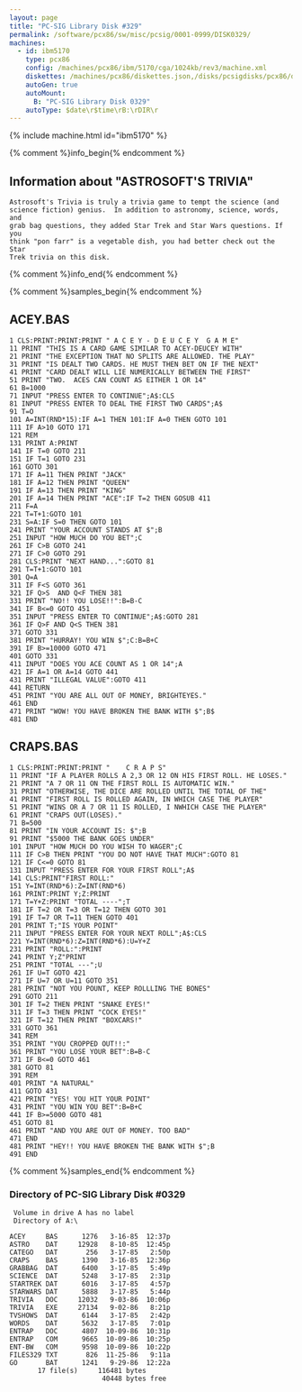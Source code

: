 ```yaml
---
layout: page
title: "PC-SIG Library Disk #329"
permalink: /software/pcx86/sw/misc/pcsig/0001-0999/DISK0329/
machines:
  - id: ibm5170
    type: pcx86
    config: /machines/pcx86/ibm/5170/cga/1024kb/rev3/machine.xml
    diskettes: /machines/pcx86/diskettes.json,/disks/pcsigdisks/pcx86/diskettes.json
    autoGen: true
    autoMount:
      B: "PC-SIG Library Disk 0329"
    autoType: $date\r$time\rB:\rDIR\r
---
```


{% include machine.html id="ibm5170" %}

{% comment %}info_begin{% endcomment %}

## Information about "ASTROSOFT'S TRIVIA"

    Astrosoft's Trivia is truly a trivia game to tempt the science (and
    science fiction) genius.  In addition to astronomy, science, words, and
    grab bag questions, they added Star Trek and Star Wars questions. If you
    think "pon farr" is a vegetable dish, you had better check out the Star
    Trek trivia on this disk.
{% comment %}info_end{% endcomment %}

{% comment %}samples_begin{% endcomment %}

## ACEY.BAS

```bas
1 CLS:PRINT:PRINT:PRINT " A C E Y - D E U C E Y  G A M E"
11 PRINT "THIS IS A CARD GAME SIMILAR TO ACEY-DEUCEY WITH"
21 PRINT "THE EXCEPTION THAT NO SPLITS ARE ALLOWED. THE PLAY"
31 PRINT "IS DEALT TWO CARDS. HE MUST THEN BET ON IF THE NEXT"
41 PRINT "CARD DEALT WILL LIE NUMERICALLY BETWEEN THE FIRST"
51 PRINT "TWO.  ACES CAN COUNT AS EITHER 1 OR 14"
61 B=1000
71 INPUT "PRESS ENTER TO CONTINUE";A$:CLS
81 INPUT "PRESS ENTER TO DEAL THE FIRST TWO CARDS";A$
91 T=O
101 A=INT(RND*15):IF A=1 THEN 101:IF A=0 THEN GOTO 101
111 IF A>10 GOTO 171
121 REM
131 PRINT A:PRINT
141 IF T=0 GOTO 211
151 IF T=1 GOTO 231
161 GOTO 301
171 IF A=11 THEN PRINT "JACK"
181 IF A=12 THEN PRINT "QUEEN"
191 IF A=13 THEN PRINT "KING"
201 IF A=14 THEN PRINT "ACE":IF T=2 THEN GOSUB 411
211 F=A
221 T=T+1:GOTO 101
231 S=A:IF S=0 THEN GOTO 101
241 PRINT "YOUR ACCOUNT STANDS AT $";B
251 INPUT "HOW MUCH DO YOU BET";C
261 IF C>B GOTO 241
271 IF C>0 GOTO 291
281 CLS:PRINT "NEXT HAND...":GOTO 81
291 T=T+1:GOTO 101
301 Q=A
311 IF F<S GOTO 361
321 IF Q>S  AND Q<F THEN 381
331 PRINT "NO!! YOU LOSE!!":B=B-C
341 IF B<=0 GOTO 451
351 INPUT "PRESS ENTER TO CONTINUE";A$:GOTO 281
361 IF Q>F AND Q<S THEN 381
371 GOTO 331
381 PRINT "HURRAY! YOU WIN $";C:B=B+C
391 IF B>=10000 GOTO 471
401 GOTO 331
411 INPUT "DOES YOU ACE COUNT AS 1 OR 14";A
421 IF A=1 OR A=14 GOTO 441
431 PRINT "ILLEGAL VALUE":GOTO 411
441 RETURN
451 PRINT "YOU ARE ALL OUT OF MONEY, BRIGHTEYES."
461 END
471 PRINT "WOW! YOU HAVE BROKEN THE BANK WITH $";B$
481 END
```

## CRAPS.BAS

```bas
1 CLS:PRINT:PRINT:PRINT "    C R A P S"
11 PRINT "IF A PLAYER ROLLS A 2,3 OR 12 ON HIS FIRST ROLL. HE LOSES."
21 PRINT "A 7 OR 11 ON THE FIRST ROLL IS AUTOMATIC WIN."
31 PRINT "OTHERWISE, THE DICE ARE ROLLED UNTIL THE TOTAL OF THE"
41 PRINT "FIRST ROLL IS ROLLED AGAIN, IN WHICH CASE THE PLAYER"
51 PRINT "WINS OR A 7 OR 11 IS ROLLED, I NWHICH CASE THE PLAYER"
61 PRINT "CRAPS OUT(LOSES)."
71 B=500
81 PRINT "IN YOUR ACCOUNT IS: $";B
91 PRINT "$5000 THE BANK GOES UNDER"
101 INPUT "HOW MUCH DO YOU WISH TO WAGER";C
111 IF C>B THEN PRINT "YOU DO NOT HAVE THAT MUCH":GOTO 81
121 IF C<=0 GOTO 81
131 INPUT "PRESS ENTER FOR YOUR FIRST ROLL";A$
141 CLS:PRINT"FIRST ROLL:"
151 Y=INT(RND*6):Z=INT(RND*6)
161 PRINT:PRINT Y;Z:PRINT
171 T=Y+Z:PRINT "TOTAL ----";T
181 IF T=2 OR T=3 OR T=12 THEN GOTO 301
191 IF T=7 OR T=11 THEN GOTO 401
201 PRINT T;"IS YOUR POINT"
211 INPUT "PRESS ENTER FOR YOUR NEXT ROLL";A$:CLS
221 Y=INT(RND*6):Z=INT(RND*6):U=Y+Z
231 PRINT "ROLL:":PRINT
241 PRINT Y;Z"PRINT
251 PRINT "TOTAL ---";U
261 IF U=T GOTO 421
271 IF U=7 OR U=11 GOTO 351
281 PRINT "NOT YOU POUNT, KEEP ROLLLING THE BONES"
291 GOTO 211
301 IF T=2 THEN PRINT "SNAKE EYES!"
311 IF T=3 THEN PRINT "COCK EYES!"
321 IF T=12 THEN PRINT "BOXCARS!"
331 GOTO 361
341 REM
351 PRINT "YOU CROPPED OUT!!:"
361 PRINT "YOU LOSE YOUR BET":B=B-C
371 IF B<=0 GOTO 461
381 GOTO 81
391 REM
401 PRINT "A NATURAL"
411 GOTO 431
421 PRINT "YES! YOU HIT YOUR POINT"
431 PRINT "YOU WIN YOU BET":B=B+C
441 IF B>=5000 GOTO 481
451 GOTO 81
461 PRINT "AND YOU ARE OUT OF MONEY. TOO BAD"
471 END
481 PRINT "HEY!! YOU HAVE BROKEN THE BANK WITH $";B
491 END
```

{% comment %}samples_end{% endcomment %}

### Directory of PC-SIG Library Disk #0329

     Volume in drive A has no label
     Directory of A:\

    ACEY     BAS      1276   3-16-85  12:37p
    ASTRO    DAT     12928   8-10-85  12:45p
    CATEGO   DAT       256   3-17-85   2:50p
    CRAPS    BAS      1390   3-16-85  12:36p
    GRABBAG  DAT      6400   3-17-85   5:49p
    SCIENCE  DAT      5248   3-17-85   2:31p
    STARTREK DAT      6016   3-17-85   4:57p
    STARWARS DAT      5888   3-17-85   5:44p
    TRIVIA   DOC     12032   9-03-86  10:06p
    TRIVIA   EXE     27134   9-02-86   8:21p
    TVSHOWS  DAT      6144   3-17-85   2:42p
    WORDS    DAT      5632   3-17-85   7:01p
    ENTRAP   DOC      4807  10-09-86  10:31p
    ENTRAP   COM      9665  10-09-86  10:25p
    ENT-BW   COM      9598  10-09-86  10:22p
    FILES329 TXT       826  11-25-86   9:11a
    GO       BAT      1241   9-29-86  12:22a
           17 file(s)     116481 bytes
                           40448 bytes free
